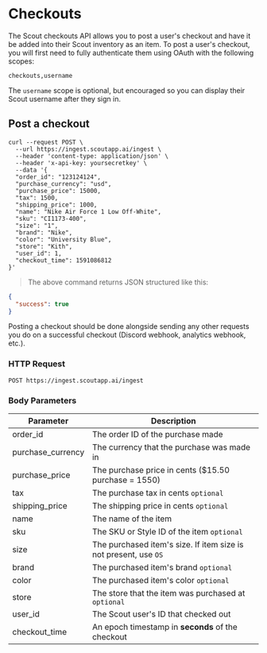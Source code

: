 # Checkouts

The Scout checkouts API allows you to post a user's checkout and have it be added into their Scout inventory as an item.
To post a user's checkout, you will first need to fully authenticate them using OAuth with the following scopes:

`checkouts,username`

The `username` scope is optional, but encouraged so you can display their Scout username after they sign in.


## Post a checkout


```shell
curl --request POST \
  --url https://ingest.scoutapp.ai/ingest \
  --header 'content-type: application/json' \
  --header 'x-api-key: yoursecretkey' \
  --data '{
  "order_id": "123124124",
  "purchase_currency": "usd",
  "purchase_price": 15000,
  "tax": 1500,
  "shipping_price": 1000,
  "name": "Nike Air Force 1 Low Off-White",
  "sku": "CI1173-400",
  "size": "1",
  "brand": "Nike",
  "color": "University Blue",
  "store": "Kith",
  "user_id": 1,
  "checkout_time": 1591086812
}'
```

> The above command returns JSON structured like this:

```json
{
  "success": true
}
```

Posting a checkout should be done alongside sending any other requests you do on a successful checkout (Discord webhook, analytics webhook, etc.).

### HTTP Request

`POST https://ingest.scoutapp.ai/ingest`

### Body Parameters

Parameter | Description
--------- | -----------
order_id | The order ID of the purchase made
purchase_currency | The currency that the purchase was made in
purchase_price | The purchase price in cents ($15.50 purchase = 1550)
tax | The purchase tax in cents `optional`
shipping_price | The shipping price in cents `optional`
name | The name of the item
sku | The SKU or Style ID of the item `optional`
size | The purchased item's size. If item size is not present, use `OS`
brand | The purchased item's brand `optional`
color | The purchased item's color `optional`
store | The store that the item was purchased at `optional`
user_id | The Scout user's ID that checked out
checkout_time | An epoch timestamp in **seconds** of the checkout 

